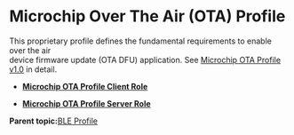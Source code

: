 # Microchip Over The Air \(OTA\) Profile

This proprietary profile defines the fundamental requirements to enable over the air<br /> device firmware update \(OTA DFU\) application. See [Microchip OTA Profile v1.0](GUID-8FB2E8E4-2700-455A-8B4B-7E396CAD954D.md) in detail.

-   **[Microchip OTA Profile Client Role](GUID-3344373C-B7F8-4284-91B3-8BA707CF96D0.md)**  

-   **[Microchip OTA Profile Server Role](GUID-399F98F0-1BDE-481D-A77A-93B5FCEB16C8.md)**  


**Parent topic:**[BLE Profile](GUID-A7DDE9E2-3D4D-46CD-A27B-8A90BCC16D8A.md)


